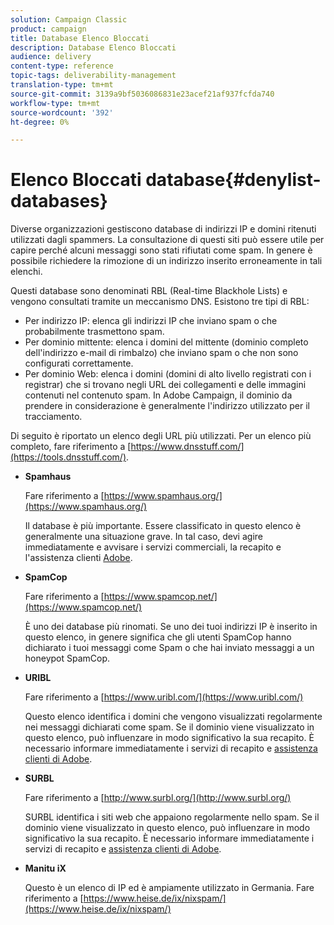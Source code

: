 ```yaml
---
solution: Campaign Classic
product: campaign
title: Database Elenco Bloccati
description: Database Elenco Bloccati
audience: delivery
content-type: reference
topic-tags: deliverability-management
translation-type: tm+mt
source-git-commit: 3139a9bf5036086831e23acef21af937fcfda740
workflow-type: tm+mt
source-wordcount: '392'
ht-degree: 0%

---
```



# Elenco Bloccati database{#denylist-databases}

Diverse organizzazioni gestiscono database di indirizzi IP e domini ritenuti utilizzati dagli spammers. La consultazione di questi siti può essere utile per capire perché alcuni messaggi sono stati rifiutati come spam. In genere è possibile richiedere la rimozione di un indirizzo inserito erroneamente in tali elenchi.

Questi database sono denominati RBL (Real-time Blackhole Lists) e vengono consultati tramite un meccanismo DNS. Esistono tre tipi di RBL:

* Per indirizzo IP: elenca gli indirizzi IP che inviano spam o che probabilmente trasmettono spam.
* Per dominio mittente: elenca i domini del mittente (dominio completo dell&#39;indirizzo e-mail di rimbalzo) che inviano spam o che non sono configurati correttamente.
* Per dominio Web: elenca i domini (domini di alto livello registrati con i registrar) che si trovano negli URL dei collegamenti e delle immagini contenuti nel contenuto spam. In  Adobe Campaign, il dominio da prendere in considerazione è generalmente l&#39;indirizzo utilizzato per il tracciamento.

Di seguito è riportato un elenco degli URL più utilizzati. Per un elenco più completo, fare riferimento a [https://www.dnsstuff.com/](https://tools.dnsstuff.com/).

* **Spamhaus**

   Fare riferimento a [https://www.spamhaus.org/](https://www.spamhaus.org/)

   Il database è più importante. Essere classificato in questo elenco è generalmente una situazione grave. In tal caso, devi agire immediatamente e avvisare i servizi commerciali, la recapito e l&#39;assistenza clienti [ Adobe](https://helpx.adobe.com/enterprise/admin-guide.html/enterprise/using/support-for-experience-cloud.ug.html).

* **SpamCop**

   Fare riferimento a [https://www.spamcop.net/](https://www.spamcop.net/)

   È uno dei database più rinomati. Se uno dei tuoi indirizzi IP è inserito in questo elenco, in genere significa che gli utenti SpamCop hanno dichiarato i tuoi messaggi come Spam o che hai inviato messaggi a un honeypot SpamCop.

* **URIBL**

   Fare riferimento a [https://www.uribl.com/](https://www.uribl.com/)

   Questo elenco identifica i domini che vengono visualizzati regolarmente nei messaggi dichiarati come spam. Se il dominio viene visualizzato in questo elenco, può influenzare in modo significativo la sua recapito. È necessario informare immediatamente i servizi di recapito e [ assistenza clienti di Adobe](https://helpx.adobe.com/enterprise/admin-guide.html/enterprise/using/support-for-experience-cloud.ug.html).

* **SURBL**

   Fare riferimento a [http://www.surbl.org/](http://www.surbl.org/)

   SURBL identifica i siti web che appaiono regolarmente nello spam. Se il dominio viene visualizzato in questo elenco, può influenzare in modo significativo la sua recapito. È necessario informare immediatamente i servizi di recapito e [ assistenza clienti di Adobe](https://helpx.adobe.com/enterprise/admin-guide.html/enterprise/using/support-for-experience-cloud.ug.html).

* **Manitu iX**

   Questo è un elenco di IP ed è ampiamente utilizzato in Germania. Fare riferimento a [https://www.heise.de/ix/nixspam/](https://www.heise.de/ix/nixspam/)

<!--* SORBS

  [https://www.nl.sorbs.net](https://www.nl.sorbs.net) compiles a list of IP addresses that are reputed to be dynamic IP address (i.e. attributed temporarily to ISP subscribers) or "open relay" addresses. Certain domains check whether the IP address of a sender is not listed on this site before accepting email. Checking the IP addresses on this site can prove useful.-->